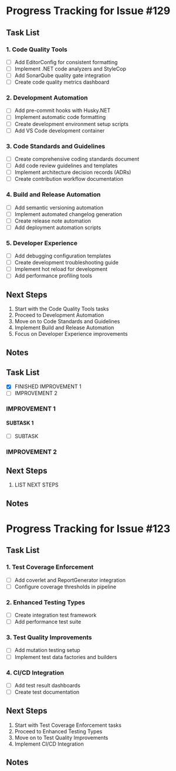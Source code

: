 # Progress Tracking for Issue #129

## Task List

### 1. Code Quality Tools
- [ ] Add EditorConfig for consistent formatting
- [ ] Implement .NET code analyzers and StyleCop
- [ ] Add SonarQube quality gate integration
- [ ] Create code quality metrics dashboard

### 2. Development Automation
- [ ] Add pre-commit hooks with Husky.NET
- [ ] Implement automatic code formatting
- [ ] Create development environment setup scripts
- [ ] Add VS Code development container

### 3. Code Standards and Guidelines
- [ ] Create comprehensive coding standards document
- [ ] Add code review guidelines and templates
- [ ] Implement architecture decision records (ADRs)
- [ ] Create contribution workflow documentation

### 4. Build and Release Automation
- [ ] Add semantic versioning automation
- [ ] Implement automated changelog generation
- [ ] Create release note automation
- [ ] Add deployment automation scripts

### 5. Developer Experience
- [ ] Add debugging configuration templates
- [ ] Create development troubleshooting guide
- [ ] Implement hot reload for development
- [ ] Add performance profiling tools

## Next Steps

1. Start with the Code Quality Tools tasks
2. Proceed to Development Automation
3. Move on to Code Standards and Guidelines
4. Implement Build and Release Automation
5. Focus on Developer Experience improvements

## Notes

## Task List

- [x] FINISHED IMPROVEMENT 1
- [ ] IMPROVEMENT 2

### IMPROVEMENT 1

#### SUBTASK 1
- [ ] SUBTASK

### IMPROVEMENT 2

## Next Steps

1. LIST NEXT STEPS

## Notes

# Progress Tracking for Issue #123

## Task List

### 1. Test Coverage Enforcement
- [ ] Add coverlet and ReportGenerator integration
- [ ] Configure coverage thresholds in pipeline

### 2. Enhanced Testing Types
- [ ] Create integration test framework
- [ ] Add performance test suite

### 3. Test Quality Improvements
- [ ] Add mutation testing setup
- [ ] Implement test data factories and builders

### 4. CI/CD Integration
- [ ] Add test result dashboards
- [ ] Create test documentation

## Next Steps

1. Start with Test Coverage Enforcement tasks
2. Proceed to Enhanced Testing Types
3. Move on to Test Quality Improvements
4. Implement CI/CD Integration

## Notes


